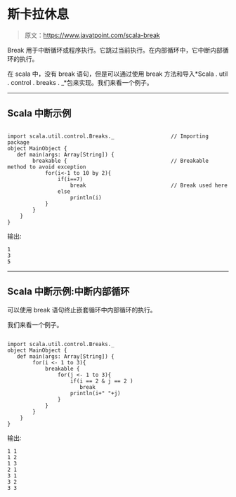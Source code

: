 # 斯卡拉休息

> 原文：<https://www.javatpoint.com/scala-break>

Break 用于中断循环或程序执行。它跳过当前执行。在内部循环中，它中断内部循环的执行。

在 scala 中，没有 break 语句，但是可以通过使用 break 方法和导入*Scala . util . control . breaks . _*包来实现。我们来看一个例子。

* * *

## Scala 中断示例

```

import scala.util.control.Breaks._					// Importing  package
object MainObject {
   def main(args: Array[String]) {
        breakable { 								// Breakable method to avoid exception
            for(i<-1 to 10 by 2){
                if(i==7) 
                    break							// Break used here
                else
                    println(i)
            }
        }
    }
}

```

输出:

```
1
3
5

```

* * *

## Scala 中断示例:中断内部循环

可以使用 break 语句终止嵌套循环中内部循环的执行。

我们来看一个例子。

```

import scala.util.control.Breaks._
object MainObject {
   def main(args: Array[String]) {
        for(i <- 1 to 3){
            breakable { 
                for(j <- 1 to 3){
                    if(i == 2 & j == 2 ) 
                       break
                    println(i+" "+j)
                }
            }
        }
    }
}

```

输出:

```
1 1
1 2
1 3
2 1
3 1
3 2
3 3

```